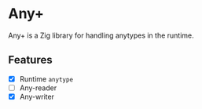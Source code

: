# Any+

Any+ is a Zig library for handling anytypes in the runtime.

## Features

- [x] Runtime `anytype`
- [ ] Any-reader
- [x] Any-writer
